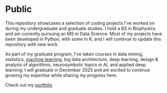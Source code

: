 # Public
This repository showcases a selection of coding projects I've worked on during my undergraduate and graduate studies. I hold a BS in Biophysics and am currently pursuing an MS in Data Science. Most of my projects have been developed in Python, with some in R, and I will continue to update this repository with new work.

As part of my graduate program, I've taken courses in data mining, statistics, [machine learning](https://mkopischkie.github.io/), big data architecture, deep learning, design & analysis of algorithms, neurosymbolic topics in AI, and applied deep learning. I will graduate in December 2025 and am excited to continue growing my expertise while sharing my progress here.

Check out my [portfolio](https://mkopischkie.github.io/)
